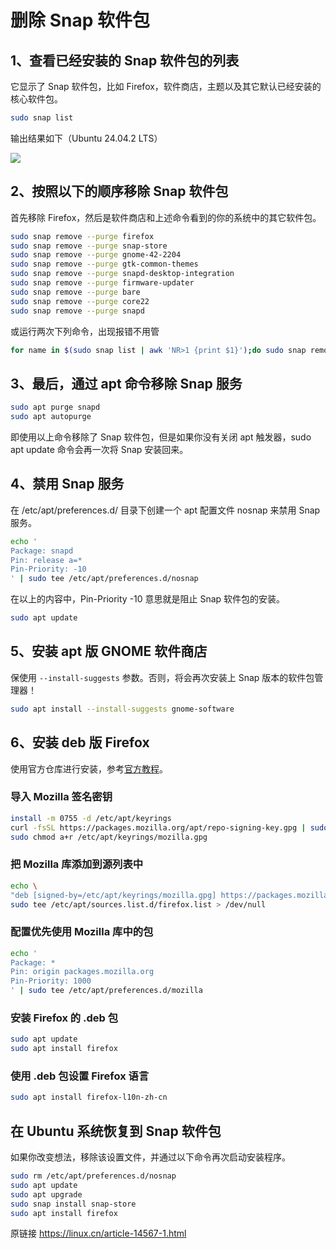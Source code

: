 # 删除 Snap 软件包

## 1、查看已经安装的 Snap 软件包的列表

它显示了 Snap 软件包，比如 Firefox，软件商店，主题以及其它默认已经安装的核心软件包。

```bash
sudo snap list
```

输出结果如下（Ubuntu 24.04.2 LTS）

![](/imgs/1710545114222.webp)

## 2、按照以下的顺序移除 Snap 软件包

首先移除 Firefox，然后是软件商店和上述命令看到的你的系统中的其它软件包。

```bash
sudo snap remove --purge firefox
sudo snap remove --purge snap-store
sudo snap remove --purge gnome-42-2204
sudo snap remove --purge gtk-common-themes
sudo snap remove --purge snapd-desktop-integration
sudo snap remove --purge firmware-updater
sudo snap remove --purge bare
sudo snap remove --purge core22
sudo snap remove --purge snapd
```

或运行两次下列命令，出现报错不用管

```bash
for name in $(sudo snap list | awk 'NR>1 {print $1}');do sudo snap remove --purge $name; done
```

## 3、最后，通过 apt 命令移除 Snap 服务

```bash
sudo apt purge snapd
sudo apt autopurge
```

即使用以上命令移除了 Snap 软件包，但是如果你没有关闭 apt 触发器，sudo apt update 命令会再一次将 Snap 安装回来。

## 4、禁用 Snap 服务

在 /etc/apt/preferences.d/ 目录下创建一个 apt 配置文件 nosnap 来禁用 Snap 服务。

```bash
echo '
Package: snapd
Pin: release a=*
Pin-Priority: -10
' | sudo tee /etc/apt/preferences.d/nosnap
```

在以上的内容中，Pin-Priority -10 意思就是阻止 Snap 软件包的安装。

```bash
sudo apt update
```

## 5、安装 apt 版 GNOME 软件商店

保使用 `--install-suggests` 参数。否则，将会再次安装上 Snap 版本的软件包管理器！

```bash
sudo apt install --install-suggests gnome-software
```

## 6、安装 deb 版 Firefox

使用官方仓库进行安装，参考[官方教程](https://support.mozilla.org/zh-CN/kb/install-firefox-linux)。

### 导入 Mozilla 签名密钥

```bash
install -m 0755 -d /etc/apt/keyrings
curl -fsSL https://packages.mozilla.org/apt/repo-signing-key.gpg | sudo gpg --dearmor -o /etc/apt/keyrings/mozilla.gpg
sudo chmod a+r /etc/apt/keyrings/mozilla.gpg
```

### 把 Mozilla 库添加到源列表中

```bash
echo \
"deb [signed-by=/etc/apt/keyrings/mozilla.gpg] https://packages.mozilla.org/apt mozilla main" | \
sudo tee /etc/apt/sources.list.d/firefox.list > /dev/null
```

### 配置优先使用 Mozilla 库中的包

```bash
echo '
Package: *
Pin: origin packages.mozilla.org
Pin-Priority: 1000
' | sudo tee /etc/apt/preferences.d/mozilla
```

### 安装 Firefox 的 .deb 包

```bash
sudo apt update
sudo apt install firefox
```
### 使用 .deb 包设置 Firefox 语言

```bash
sudo apt install firefox-l10n-zh-cn
```

## 在 Ubuntu 系统恢复到 Snap 软件包
如果你改变想法，移除该设置文件，并通过以下命令再次启动安装程序。

```bash
sudo rm /etc/apt/preferences.d/nosnap
sudo apt update
sudo apt upgrade
sudo snap install snap-store
sudo apt install firefox
```

原链接 https://linux.cn/article-14567-1.html
